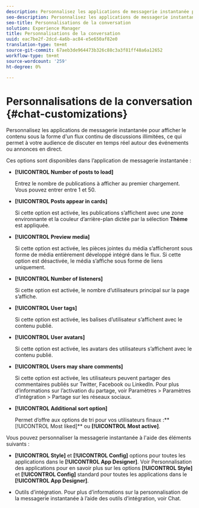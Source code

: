 ```yaml
---
description: Personnalisez les applications de messagerie instantanée pour afficher le contenu sous la forme d'un flux continu de discussions illimitées, ce qui permet à votre audience de discuter en temps réel autour des événements ou annonces en direct.
seo-description: Personnalisez les applications de messagerie instantanée pour afficher le contenu sous la forme d'un flux continu de discussions illimitées, ce qui permet à votre audience de discuter en temps réel autour des événements ou annonces en direct.
seo-title: Personnalisations de la conversation
solution: Experience Manager
title: Personnalisations de la conversation
uuid: eac7be2f-2dcd-4a6b-ac84-e5e650af82e0
translation-type: tm+mt
source-git-commit: 67aeb3de964473b326c88c3a3f81ff48a6a12652
workflow-type: tm+mt
source-wordcount: '259'
ht-degree: 0%

---
```



# Personnalisations de la conversation {#chat-customizations}

Personnalisez les applications de messagerie instantanée pour afficher le contenu sous la forme d&#39;un flux continu de discussions illimitées, ce qui permet à votre audience de discuter en temps réel autour des événements ou annonces en direct.



Ces options sont disponibles dans l’application de messagerie instantanée :

* **[!UICONTROL Number of posts to load]**

   Entrez le nombre de publications à afficher au premier chargement. Vous pouvez entrer entre 1 et 50.

* **[!UICONTROL Posts appear in cards]**

   Si cette option est activée, les publications s’affichent avec une zone environnante et la couleur d’arrière-plan dictée par la sélection **Thème** est appliquée.

* **[!UICONTROL Preview media]**

   Si cette option est activée, les pièces jointes du média s’afficheront sous forme de média entièrement développé intégré dans le flux. Si cette option est désactivée, le média s’affiche sous forme de liens uniquement.

* **[!UICONTROL Number of listeners]**

   Si cette option est activée, le nombre d’utilisateurs principal sur la page s’affiche.

* **[!UICONTROL User tags]**

   Si cette option est activée, les balises d’utilisateur s’affichent avec le contenu publié.

* **[!UICONTROL User avatars]**

   Si cette option est activée, les avatars des utilisateurs s’affichent avec le contenu publié.

* **[!UICONTROL Users may share comments]**

   Si cette option est activée, les utilisateurs peuvent partager des commentaires publiés sur Twitter, Facebook ou LinkedIn. Pour plus d’informations sur l’activation du partage, voir Paramètres > Paramètres d’intégration > Partage sur les réseaux sociaux.

* **[!UICONTROL Additional sort option]**

   Permet d’offre aux options de tri pour vos utilisateurs finaux :** [!UICONTROL Most liked]** ou **[!UICONTROL Most active]**.

Vous pouvez personnaliser la messagerie instantanée à l&#39;aide des éléments suivants :

* **[!UICONTROL Style]** et  **[!UICONTROL Config]** options pour toutes les applications dans le  **[!UICONTROL App Designer]**. Voir Personnalisation des applications pour en savoir plus sur les options **[!UICONTROL Style]** et **[!UICONTROL Config]** standard pour toutes les applications dans le **[!UICONTROL App Designer]**.

* Outils d’intégration. Pour plus d’informations sur la personnalisation de la messagerie instantanée à l’aide des outils d’intégration, voir Chat.

